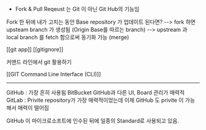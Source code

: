 
- Fork & Pull Reqeust 는 Git 이 아닌 Git Hub의 기능임


Fork 한 뒤에 내가 고치는 동안 Base repository 가 업데이트 된다면?
--> fork 하면 upsteam branch 가 생성됨 (Origin Base를 따르는 branch)
--> upstream 과 local branch 를 fetch 함으로써 동기화 가능 (merge)


[[git app]]
[[gitignore]]


커맨드 라인에서 git 활용하기

[[GIT Command Line Interface (CLI)]]



---- 

GitHub  : 가장 흔히 사용됨
BitBucket GitHub과 다른 UI, Board 관리가 매력적
GitLab : Privite repository가 가장 매력적이었는데 이제 GitHub 도 privite 이 가능해서 매력이 떨어짐

GitHub 이 마이크로소프트에 인수된 뒤에 일종의 Standard로 사용되고 있음.




